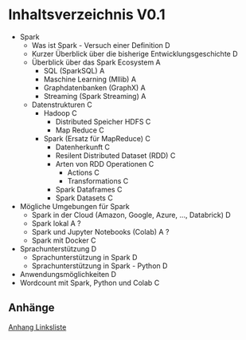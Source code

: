 # Inhaltsverzeichnis V0.1

* Spark
    * Was ist Spark - Versuch einer Definition D
    * Kurzer Überblick über die bisherige Entwicklungsgeschichte D
    * Überblick über das Spark Ecosystem A
        * SQL (SparkSQL) A
        * Maschine Learning (Mllib) A
        * Graphdatenbanken (GraphX) A
        * Streaming (Spark Streaming) A
    * Datenstrukturen C
        * Hadoop C
            * Distributed Speicher HDFS C 
            * Map Reduce C
        * Spark (Ersatz für MapReduce) C
            * Datenherkunft C
            * Resilent Distributed Dataset (RDD) C
            * Arten von RDD Operationen C
               * Actions C
               * Transformations C
            * Spark Dataframes C
            * Spark Datasets C
* Mögliche Umgebungen für Spark
    * Spark in der Cloud (Amazon, Google, Azure, ..., Databrick) D
    * Spark lokal A ?
    * Spark und Jupyter Notebooks (Colab) A ? 
    * Spark mit Docker C
* Sprachunterstützung D
    * Sprachunterstützung in Spark D
    * Sprachunterstützung in Spark - Python D
* Anwendungsmöglichkeiten D
* Wordcount mit Spark, Python und Colab C

## Anhänge

[Anhang Linksliste](https://github.com/ChristianKitte/SparkProjekt/blob/main/Anhang_Linkliste.md)
